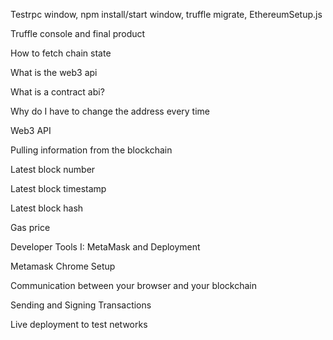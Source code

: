 Testrpc window, npm install/start window, truffle migrate, EthereumSetup.js

Truffle console and final product

How to fetch chain state

What is the web3 api

What is a contract abi?

Why do I have to change the address every time

Web3 API

Pulling information from the blockchain

Latest block number

Latest block timestamp

Latest block hash

Gas price

Developer Tools I: MetaMask and Deployment

Metamask Chrome Setup

Communication between your browser and your blockchain

Sending and Signing Transactions

Live deployment to test networks 
